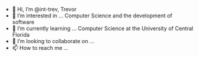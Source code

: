 - 👋 Hi, I’m @int-trev, Trevor
- 👀 I’m interested in ... Computer Science and the development of software
- 🌱 I’m currently learning ... Computer Science at the University of Central Florida
- 💞️ I’m looking to collaborate on ...
- 📫 How to reach me ...
